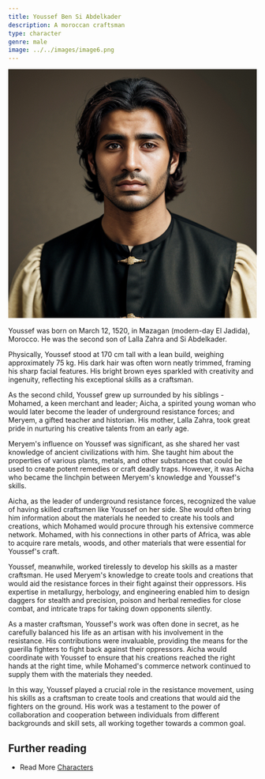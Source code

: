 ```yaml
---
title: Youssef Ben Si Abdelkader
description: A moroccan craftsman
type: character
genre: male
image: ../../images/image6.png
---
```

![Youssef Ben Si Abdelkader](../../images/image6.png)

Youssef was born on March 12, 1520, in Mazagan (modern-day El Jadida), Morocco. He was the second son of Lalla Zahra and Si Abdelkader. 

Physically, Youssef stood at 170 cm tall with a lean build, weighing approximately 75 kg. His dark hair was often worn neatly trimmed, framing his sharp facial features. His bright brown eyes sparkled with creativity and ingenuity, reflecting his exceptional skills as a craftsman. 

As the second child, Youssef grew up surrounded by his siblings - Mohamed, a keen merchant and leader; Aicha, a spirited young woman who would later become the leader of underground resistance forces; and Meryem, a gifted teacher and historian. His mother, Lalla Zahra, took great pride in nurturing his creative talents from an early age. 

Meryem's influence on Youssef was significant, as she shared her vast knowledge of ancient civilizations with him. She taught him about the properties of various plants, metals, and other substances that could be used to create potent remedies or craft deadly traps. However, it was Aicha who became the linchpin between Meryem's knowledge and Youssef's skills. 

Aicha, as the leader of underground resistance forces, recognized the value of having skilled craftsmen like Youssef on her side. She would often bring him information about the materials he needed to create his tools and creations, which Mohamed would procure through his extensive commerce network. Mohamed, with his connections in other parts of Africa, was able to acquire rare metals, woods, and other materials that were essential for Youssef's craft. 

Youssef, meanwhile, worked tirelessly to develop his skills as a master craftsman. He used Meryem's knowledge to create tools and creations that would aid the resistance forces in their fight against their oppressors. His expertise in metallurgy, herbology, and engineering enabled him to design daggers for stealth and precision, poison and herbal remedies for close combat, and intricate traps for taking down opponents silently. 

As a master craftsman, Youssef's work was often done in secret, as he carefully balanced his life as an artisan with his involvement in the resistance. His contributions were invaluable, providing the means for the guerilla fighters to fight back against their oppressors. Aicha would coordinate with Youssef to ensure that his creations reached the right hands at the right time, while Mohamed's commerce network continued to supply them with the materials they needed. 

In this way, Youssef played a crucial role in the resistance movement, using his skills as a craftsman to create tools and creations that would aid the fighters on the ground. His work was a testament to the power of collaboration and cooperation between individuals from different backgrounds and skill sets, all working together towards a common goal. 

## Further reading

- Read More [Characters](/characters/)
